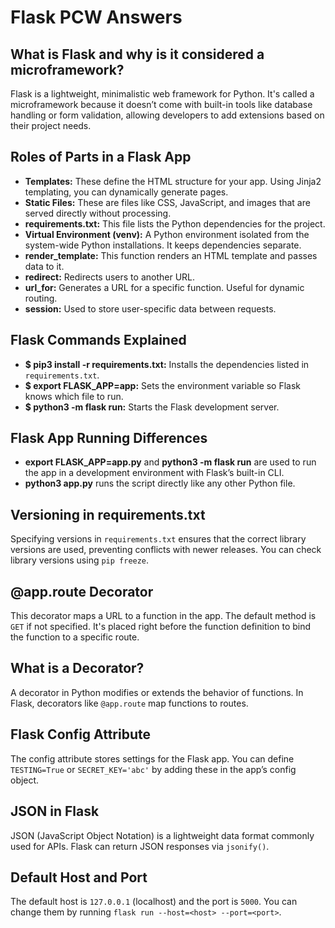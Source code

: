 # Flask PCW Answers

## What is Flask and why is it considered a microframework?
Flask is a lightweight, minimalistic web framework for Python. It's called a microframework because it doesn’t come with built-in tools like database handling or form validation, allowing developers to add extensions based on their project needs.

## Roles of Parts in a Flask App
- **Templates:** These define the HTML structure for your app. Using Jinja2 templating, you can dynamically generate pages.
- **Static Files:** These are files like CSS, JavaScript, and images that are served directly without processing.
- **requirements.txt:** This file lists the Python dependencies for the project.
- **Virtual Environment (venv):** A Python environment isolated from the system-wide Python installations. It keeps dependencies separate.
- **render_template:** This function renders an HTML template and passes data to it.
- **redirect:** Redirects users to another URL.
- **url_for:** Generates a URL for a specific function. Useful for dynamic routing.
- **session:** Used to store user-specific data between requests.

## Flask Commands Explained
- **$ pip3 install -r requirements.txt:** Installs the dependencies listed in `requirements.txt`.
- **$ export FLASK_APP=app:** Sets the environment variable so Flask knows which file to run.
- **$ python3 -m flask run:** Starts the Flask development server.

## Flask App Running Differences
- **export FLASK_APP=app.py** and **python3 -m flask run** are used to run the app in a development environment with Flask’s built-in CLI.
- **python3 app.py** runs the script directly like any other Python file.

## Versioning in requirements.txt
Specifying versions in `requirements.txt` ensures that the correct library versions are used, preventing conflicts with newer releases. You can check library versions using `pip freeze`.

## @app.route Decorator
This decorator maps a URL to a function in the app. The default method is `GET` if not specified. It's placed right before the function definition to bind the function to a specific route.

## What is a Decorator?
A decorator in Python modifies or extends the behavior of functions. In Flask, decorators like `@app.route` map functions to routes.

## Flask Config Attribute
The config attribute stores settings for the Flask app. You can define `TESTING=True` or `SECRET_KEY='abc'` by adding these in the app’s config object.

## JSON in Flask
JSON (JavaScript Object Notation) is a lightweight data format commonly used for APIs. Flask can return JSON responses via `jsonify()`.

## Default Host and Port
The default host is `127.0.0.1` (localhost) and the port is `5000`. You can change them by running `flask run --host=<host> --port=<port>`.
